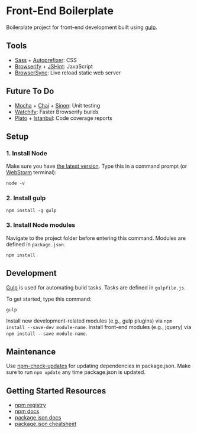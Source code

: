 # Front-End Boilerplate

Boilerplate project for front-end development built using [gulp](http://gulpjs.com/).

## Tools

- [Sass](http://sass-lang.com/) + [Autoprefixer](https://github.com/ai/autoprefixer): CSS
- [Browserify](http://browserify.org/) + [JSHint](http://jshint.com/): JavaScript
- [BrowserSync](http://www.browsersync.io/): Live reload static web server

## Future To Do

- [Mocha](http://mochajs.org/) + [Chai](http://chaijs.com/) + [Sinon](http://sinonjs.org/): Unit testing
- [Watchify](https://github.com/substack/watchify): Faster Browserify builds
- [Plato](https://github.com/es-analysis/plato) + [Istanbul](https://gotwarlost.github.io/istanbul/): Code coverage reports

## Setup

### 1. Install Node

Make sure you have [the latest version](http://nodejs.org/). Type this in a command prompt (or [WebStorm](http://www.jetbrains.com/webstorm/) terminal):

    node -v

### 2. Install gulp

    npm install -g gulp

### 3. Install Node modules

Navigate to the project folder before entering this command. Modules are defined in `package.json`.

    npm install

## Development

[Gulp](http://gulpjs.com/) is used for automating build tasks. Tasks are defined in `gulpfile.js`.

To get started, type this command:

    gulp

Install new development-related modules (e.g., gulp plugins) via `npm install --save-dev module-name`. Install front-end modules (e.g., jquery) via `npm install --save module-name`.

## Maintenance

Use [npm-check-updates](https://github.com/tjunnone/npm-check-updates) for updating dependencies in package.json. Make sure to run `npm update` any time package.json is updated.

## Getting Started Resources

- [npm registry](https://www.npmjs.org/)
- [npm docs](https://www.npmjs.org/doc/)
- [package.json docs](https://www.npmjs.org/doc/json.html)
- [package.json cheatsheet](http://package.json.nodejitsu.com/)